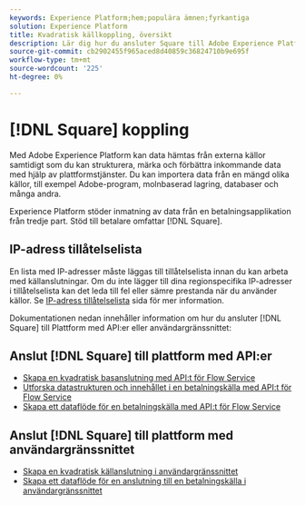 ```yaml
---
keywords: Experience Platform;hem;populära ämnen;fyrkantiga
solution: Experience Platform
title: Kvadratisk källkoppling, översikt
description: Lär dig hur du ansluter Square till Adobe Experience Platform med API:er eller användargränssnittet.
source-git-commit: cb2902455f965aced8d40859c36824710b9e695f
workflow-type: tm+mt
source-wordcount: '225'
ht-degree: 0%

---
```


# [!DNL Square] koppling

Med Adobe Experience Platform kan data hämtas från externa källor samtidigt som du kan strukturera, märka och förbättra inkommande data med hjälp av plattformstjänster. Du kan importera data från en mängd olika källor, till exempel Adobe-program, molnbaserad lagring, databaser och många andra.

Experience Platform stöder inmatning av data från en betalningsapplikation från tredje part. Stöd till betalare omfattar [!DNL Square].

## IP-adress tillåtelselista

En lista med IP-adresser måste läggas till tillåtelselista innan du kan arbeta med källanslutningar. Om du inte lägger till dina regionspecifika IP-adresser i tillåtelselista kan det leda till fel eller sämre prestanda när du använder källor. Se [IP-adress tillåtelselista](../../ip-address-allow-list.md) sida för mer information.

Dokumentationen nedan innehåller information om hur du ansluter [!DNL Square] till Plattform med API:er eller användargränssnittet:

## Anslut [!DNL Square] till plattform med API:er

* [Skapa en kvadratisk basanslutning med API:t för Flow Service](../../tutorials/api/create/payments/square.md)
* [Utforska datastrukturen och innehållet i en betalningskälla med API:t för Flow Service](../../tutorials/api/explore/payments.md)
* [Skapa ett dataflöde för en betalningskälla med API:t för Flow Service](../../tutorials/api/collect/payments.md)

## Anslut [!DNL Square] till plattform med användargränssnittet

* [Skapa en kvadratisk källanslutning i användargränssnittet](../../tutorials/ui/create/payments/square.md)
* [Skapa ett dataflöde för en anslutning till en betalningskälla i användargränssnittet](../../tutorials/ui/dataflow/payments.md)